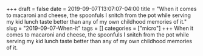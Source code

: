 +++draft = falsedate = 2019-09-07T13:07:07-04:00title = "When it comes to macaroni and cheese, the spoonfuls I snitch from the pot while serving my kid lunch taste better than any of my own childhood memories of it."slug = "2019-09-07-When-it"tags = []categories = ["micro"]+++When it comes to macaroni and cheese, the spoonfuls I snitch from the pot while serving my kid lunch taste better than any of my own childhood memories of it.